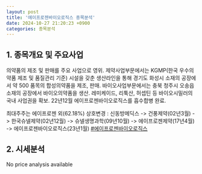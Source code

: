 ```yaml
---
layout: post
title: '에이프로젠바이오로직스 종목분석'
date: 2024-10-27 21:20:23 +0900
categories: 종목분석
---
```


## 1. 종목개요 및 주요사업

의약품의 제조 및 판매를 주요 사업으로 영위. 제약사업부문에서는 KGMP(한국 우수의약품 제조 및 품질관리 기준) 시설을 갖춘 생산라인을 통해 경기도 화성시 소재의 공장에서 약 500 품목의 합성의약품을 제조, 판매. 바이오사업부문에서는 충북 청주시 오송읍 소재의 공장에서 바이오의약품을 생산. 레미케이드, 리툭산, 허셉틴 등 바이오시밀러의 국내 사업권을 확보. 22년12월 에이프로젠바이오로직스를 흡수합병 완료.

최대주주는 에이프로젠 외(62.18%) 상호변경 : 신동방메딕스 -> 건풍제약(02년3월) -> 한국슈넬제약(02년12월) -> 슈넬생명과학(09년10월) -> 에이프로젠제약(17년4월) -> 에이프로젠바이오로직스(23년1월)
[#에이프로젠바이오로직스](#)

## 2. 시세분석

No price analysis available
